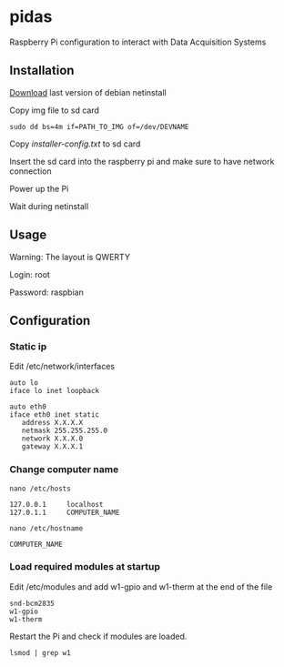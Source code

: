 # pidas

Raspberry Pi configuration to interact with Data Acquisition Systems

## Installation 

[Download](https://github.com/debian-pi/raspbian-ua-netinst/releases) last version of debian netinstall

Copy img file to sd card

```sudo dd bs=4m if=PATH_TO_IMG of=/dev/DEVNAME```

Copy *installer-config.txt* to sd card

Insert the sd card into the raspberry pi and make sure to have network connection

Power up the Pi

Wait during netinstall

## Usage

Warning:  The layout is QWERTY

Login: root  

Password: raspbian 


## Configuration 

### Static ip

Edit /etc/network/interfaces

```
auto lo
iface lo inet loopback

auto eth0
iface eth0 inet static
   address X.X.X.X
   netmask 255.255.255.0
   network X.X.X.0
   gateway X.X.X.1
```

### Change computer name

``nano /etc/hosts``
        
```
127.0.0.1     localhost
127.0.1.1     COMPUTER_NAME
```

`` nano /etc/hostname ``

```
COMPUTER_NAME
```

### Load required modules at startup 

Edit /etc/modules and add w1-gpio and w1-therm at the end of the file
```
snd-bcm2835                                                           
w1-gpio                                                            
w1-therm   
```

Restart the Pi and check if modules are loaded.
```
lsmod | grep w1
```


